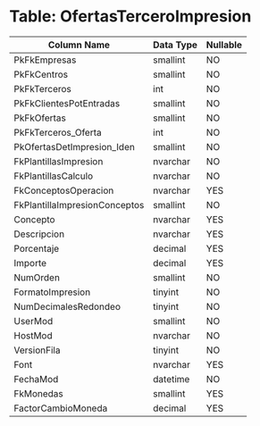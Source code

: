 # Table: OfertasTerceroImpresion

| Column Name | Data Type | Nullable |
|-------------|-----------|----------|
| PkFkEmpresas | smallint | NO |
| PkFkCentros | smallint | NO |
| PkFkTerceros | int | NO |
| PkFkClientesPotEntradas | smallint | NO |
| PkFkOfertas | smallint | NO |
| PkFkTerceros_Oferta | int | NO |
| PkOfertasDetImpresion_Iden | smallint | NO |
| FkPlantillasImpresion | nvarchar | NO |
| FkPlantillasCalculo | nvarchar | NO |
| FkConceptosOperacion | nvarchar | YES |
| FkPlantillaImpresionConceptos | smallint | NO |
| Concepto | nvarchar | YES |
| Descripcion | nvarchar | YES |
| Porcentaje | decimal | YES |
| Importe | decimal | YES |
| NumOrden | smallint | NO |
| FormatoImpresion | tinyint | NO |
| NumDecimalesRedondeo | tinyint | NO |
| UserMod | smallint | NO |
| HostMod | nvarchar | NO |
| VersionFila | tinyint | NO |
| Font | nvarchar | YES |
| FechaMod | datetime | NO |
| FkMonedas | smallint | YES |
| FactorCambioMoneda | decimal | YES |
